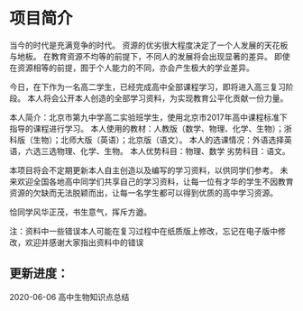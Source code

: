 # 项目简介
当今的时代是充满竞争的时代。
资源的优劣很大程度决定了一个人发展的天花板与地板。
在教育资源不均等的前提下，不同人的发展将会出现显著的差异。
即使在资源相等的前提，囿于个人能力的不同，亦会产生极大的学业差异。

今日，在下作为一名高二学生，已经完成高中全部课程学习，即将进入高三复习阶段。
本人将会公开本人创造的全部学习资料，为实现教育公平化贡献一份力量。

本人简介：北京市第九中学高二实验班学生，使用北京市2017年高中课程标准下指导的课程进行学习。
本人使用的教材：人教版（数学、物理、化学、生物）；浙科版（生物）；北师大版（英语）；北京版（语文）。
本人的选课情况：外语选择英语，六选三选物理、化学、生物。
本人优势科目：物理、数学  劣势科目：语文。

本项目将会不定期更新本人自主创造以及编写的学习资料，以供同学们参考。
未来欢迎全国各地高中同学们共享自己的学习资料，让每一位有才华的学生不因教育资源的欠缺而无法脱颖而出，让每一名学生都可以得到优质的高中学习资源。

恰同学风华正茂，书生意气，挥斥方遒。

注：资料中一些错误本人可能在复习过程中在纸质版上修改，忘记在电子版中修改，欢迎并感谢大家指出资料中的错误

## 更新进度：
2020-06-06 高中生物知识点总结

